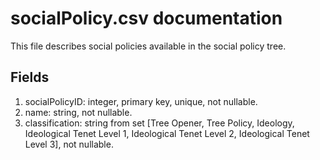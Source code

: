 # socialPolicy.csv documentation

This file describes social policies available in the social policy tree.

## Fields
1. socialPolicyID: integer, primary key, unique, not nullable.
1. name: string, not nullable.
1. classification: string from set [Tree Opener, Tree Policy, Ideology, Ideological Tenet Level 1, Ideological Tenet Level 2, Ideological Tenet Level 3], not nullable.